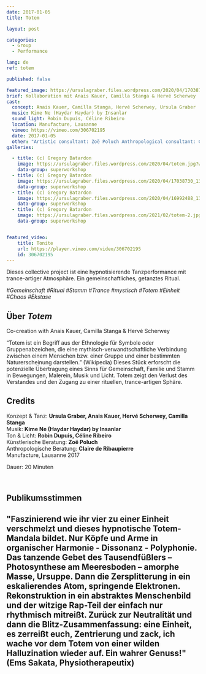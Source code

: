 ```yaml
---
date: 2017-01-05
title: Totem

layout: post

categories:
  - Group
  - Performance

lang: de
ref: totem

published: false

featured_image: https://ursulagraber.files.wordpress.com/2020/04/17038757_1309926282406530_5896639958045333217_o.jpg?w=500&fit=crop
brief: Kollaboration mit Anais Kauer, Camilla Stanga & Hervé Scherwey
cast:
  concept: Anais Kauer, Camilla Stanga, Hervé Scherwey, Ursula Graber
  music: Kime Ne (Haydar Haydar) by Insanlar
  sound_light: Robin Dupuis, Céline Ribeiro
  location: Manufacture, Lausanne
  vimeo: https://vimeo.com/306702195
  date: 2017-01-05
  other: "Artistic consultant: Zoë Poluch Anthropological consultant: Claire de Ribaupierre"
galleries:

  - title: (c) Gregory Batardon
    image: https://ursulagraber.files.wordpress.com/2020/04/totem.jpg?w=1024&fit=crop
    data-group: superworkshop
  - title: (c) Gregory Batardon
    image: https://ursulagraber.files.wordpress.com/2020/04/17038730_1309926322406526_3742290833211252186_o.jpg?w=1024&fit=crop
    data-group: superworkshop
  - title: (c) Gregory Batardon
    image: https://ursulagraber.files.wordpress.com/2020/04/16992488_1309926459073179_8615874270323999413_o.jpg?w=2000&fit=crop
    data-group: superworkshop
  - title: (c) Gregory Batardon
    image: https://ursulagraber.files.wordpress.com/2021/02/totem-2.jpg?w=2000&fit=crop
    data-group: superworkshop


featured_video:
    title: Tonite
    url: https://player.vimeo.com/video/306702195
    id: 306702195
---
```



<!-- [![Totem](https://i.vimeocdn.com/video/746500438_640.jpg)](https://player.vimeo.com/video/306702195) -->

Dieses collective project ist eine hypnotisierende Tanzperformance mit trance-artiger Atmosphäre. Ein gemeinschaftliches, getanztes Ritual.


*#Gemeinschaft #Ritual #Stamm #Trance #mystisch #Totem #Einheit #Chaos #Ekstase*

<!--plop-->
## Über *Totem*

Co-creation with Anais Kauer, Camilla Stanga & Hervé Scherwey

“Totem ist ein Begriff aus der Ethnologie für Symbole oder Gruppenabzeichen, die eine mythisch-verwandtschaftliche Verbindung zwischen einem Menschen bzw. einer Gruppe und einer bestimmten Naturerscheinung darstellen.” (Wikipedia)
Dieses Stück erforscht die potenzielle Übertragung eines Sinns für Gemeinschaft, Familie und Stamm in Bewegungen, Malerein, Musik und Licht. Totem zeigt den Verlust des Verstandes und den Zugang zu einer rituellen, trance-artigen Sphäre.

<!--plop-->

## Credits


Konzept & Tanz: **Ursula Graber, Anais Kauer, Hervé Scherwey, Camilla Stanga**<br>
Musik: **Kime Ne (Haydar Haydar) by Insanlar**<br>
Ton & Licht: **Robin Dupuis, Céline Ribeiro**<br>
Künstlerische Beratung: **Zoë Poluch**<br>
Anthropologische Beratung: **Claire de Ribaupierre**<br>
Manufacture, Lausanne 2017

Dauer: 20 Minuten

<br>

## Publikumsstimmen

## "Faszinierend wie ihr vier zu einer Einheit verschmelzt und dieses hypnotische Totem-Mandala bildet. Nur Köpfe und Arme in organischer Harmonie - Dissonanz - Polyphonie. Das tanzende Gebet des Tausendfüßlers – Photosynthese am Meeresboden – amorphe Masse, Ursuppe. Dann die Zersplitterung in ein eskalierendes Atom, springende Elektronen. Rekonstruktion in ein abstraktes Menschenbild und der witzige Rap-Teil der einfach nur rhythmisch mitreißt. Zurück zur Neutralität und dann die Blitz-Zusammenfassung: eine Einheit, es zerreißt euch, Zentrierung und zack, ich wache vor dem Totem von einer wilden Halluzination wieder auf. Ein wahrer Genuss!" (Ems Sakata, Physiotherapeutix)
